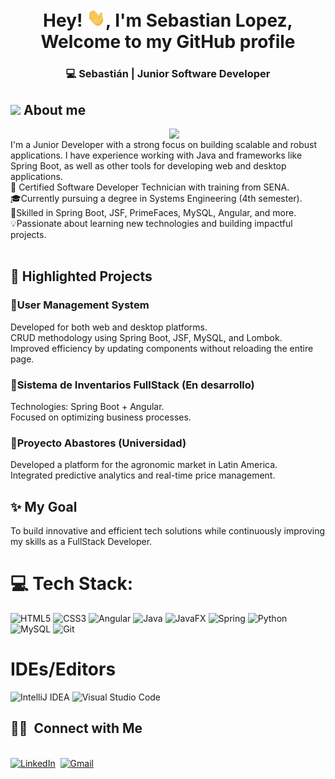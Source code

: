 <h1 align="center">Hey! <img src="https://raw.githubusercontent.com/ABSphreak/ABSphreak/master/gifs/Hi.gif" width="30px">, I'm Sebastian Lopez, Welcome to my GitHub profile</h1>

<h3 align="center">💻 Sebastián | Junior Software Developer</h3>

## <picture><img src = "https://github.com/7oSkaaa/7oSkaaa/blob/main/Images/about_me.gif?raw=true" width = 50px></picture> About me

<picture> <img align="right" src="https://github.com/7oSkaaa/7oSkaaa/blob/main/Images/Right_Side.gif?raw=true" width = 250px></picture>
<br>
I'm a Junior Developer with a strong focus on building scalable and robust applications. I have experience working with Java and frameworks like Spring Boot, as well as other tools for developing web and desktop applications.
<br>
🚀 Certified Software Developer Technician with training from SENA. <br>🎓Currently pursuing a degree in Systems Engineering (4th semester).<br>📘Skilled in Spring Boot, JSF, PrimeFaces, MySQL, Angular, and more.<br>💡Passionate about learning new technologies and building impactful projects.
<br><br>

## 🌟 Highlighted Projects
<h3>📇User Management System</h3>
  Developed for both web and desktop platforms.<br>
  CRUD methodology using Spring Boot, JSF, MySQL, and Lombok.<br>
  Improved efficiency by updating components without reloading the entire page.

<h3>📂Sistema de Inventarios FullStack (En desarrollo)</h3>
Technologies: Spring Boot + Angular.<br>
Focused on optimizing business processes.

<h3>🌾Proyecto Abastores (Universidad) </h3>
Developed a platform for the agronomic market in Latin America.<br>
Integrated predictive analytics and real-time price management.

## ✨ My Goal
To build innovative and efficient tech solutions while continuously improving my skills as a FullStack Developer.
  
# 💻 Tech Stack: 
![HTML5](https://img.shields.io/badge/html5-%23E34F26.svg?style=for-the-badge&logo=html5&logoColor=white) 
![CSS3](https://img.shields.io/badge/css3-%231572B6.svg?style=for-the-badge&logo=css3&logoColor=white)
![Angular](https://img.shields.io/badge/angular-%23DD0031.svg?style=for-the-badge&logo=angular&logoColor=white)
![Java](https://img.shields.io/badge/java-%23ED8B00.svg?style=for-the-badge&logo=openjdk&logoColor=white) 
![JavaFX](https://img.shields.io/badge/javafx-%23FF0000.svg?style=for-the-badge&logo=javafx&logoColor=white)
![Spring](https://img.shields.io/badge/spring-%236DB33F.svg?style=for-the-badge&logo=spring&logoColor=white) 
![Python](https://img.shields.io/badge/python-3670A0?style=for-the-badge&logo=python&logoColor=ffdd54)
![MySQL](https://img.shields.io/badge/mysql-4479A1.svg?style=for-the-badge&logo=mysql&logoColor=white)
![Git](https://img.shields.io/badge/-Git-black?style=flat&logo=git&link=https://github.com/BRdhanani) 
<br>
# IDEs/Editors
![IntelliJ IDEA](https://img.shields.io/badge/IntelliJIDEA-000000.svg?style=for-the-badge&logo=intellij-idea&logoColor=white)
![Visual Studio Code](https://img.shields.io/badge/Visual%20Studio%20Code-0078d7.svg?style=for-the-badge&logo=visual-studio-code&logoColor=white)

## 🤝🏻 &nbsp;Connect with Me 
<br>
<a href="https://www.linkedin.com/in/sebastián-lópez-304179282/"><img src="https://img.shields.io/badge/linkedin-%230077B5.svg?&style=for-the-badge&logo=linkedin&logoColor=white" alt="LinkedIn" /></a>&nbsp;
<a href="mailto:juanselopezhernandez@gmail.com?subject=Quiero contactarte%20"><img src="https://img.shields.io/badge/gmail-%23D14836.svg?&style=for-the-badge&logo=gmail&logoColor=white" alt="Gmail"/></a>&nbsp;



